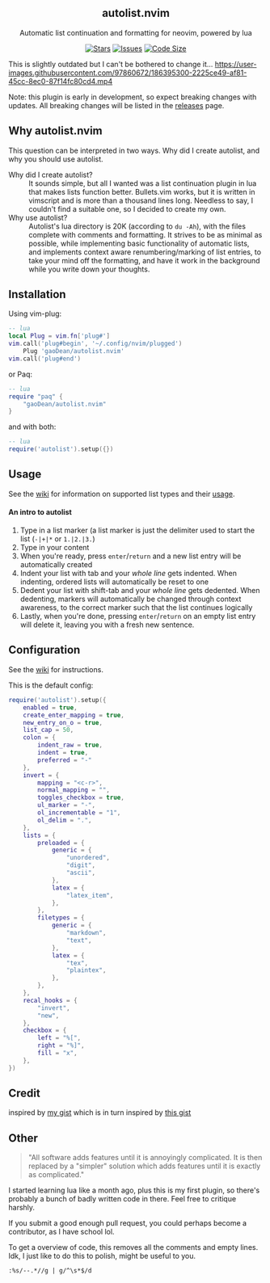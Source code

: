 <p align="center">
  <h2 align="center">autolist.nvim</h2>
</p>
<p align="center">
	Automatic list continuation and formatting for neovim, powered by lua
</p>
<p align="center">
	<a href="https://github.com/gaoDean/autolist.nvim/stargazers">
		<img alt="Stars" src="https://img.shields.io/github/stars/gaoDean/autolist.nvim?style=for-the-badge&logo=starship&color=C9CBFF&logoColor=D9E0EE&labelColor=302D41"></a>
	<a href="https://github.com/gaoDean/autolist.nvim/issues">
		<img alt="Issues" src="https://img.shields.io/github/issues/gaoDean/autolist.nvim?style=for-the-badge&logo=bilibili&color=F5E0DC&logoColor=D9E0EE&labelColor=302D41"></a>
	<a href="https://github.com/gaoDean/autolist.nvim">
	<img alt="Code Size" src="https://img.shields.io/github/languages/code-size/gaoDean/autolist.nvim?color=%23DDB6F2&logo=codesandbox&style=for-the-badge&logoColor=D9E0EE&labelColor=302D41"/></a>
</p>

This is slightly outdated but I can't be bothered to change it...
https://user-images.githubusercontent.com/97860672/186395300-2225ce49-af81-45cc-8ec0-87f14fc80cd4.mp4

Note: this plugin is early in development, so expect breaking changes with updates. All breaking changes will be listed in the [releases](https://github.com/gaoDean/autolist.nvim/releases) page.

## Why autolist.nvim
This question can be interpreted in two ways. Why did I create autolist, and why you should use autolist.

<dl>
	<dt>Why did I create autolist?</dt>
	<dd>It sounds simple, but all I wanted was a list continuation plugin in lua that makes lists function better. Bullets.vim works, but it is written in vimscript and is more than a thousand lines long. Needless to say, I couldn't find a suitable one, so I decided to create my own.</dd>
	<dt>Why use autolist?</dt>
	<dd>Autolist's lua directory is 20K (according to <code>du -Ah</code>), with the files complete with comments and formatting. It strives to be as minimal as possible, while implementing basic functionality of automatic lists, and implements context aware renumbering/marking of list entries, to take your mind off the formatting, and have it work in the background while you write down your thoughts.</dd>
</dl>


## Installation
Using vim-plug:
```lua
-- lua
local Plug = vim.fn['plug#']
vim.call('plug#begin', '~/.config/nvim/plugged')
	Plug 'gaoDean/autolist.nvim'
vim.call('plug#end')
```
or Paq:
```lua
-- lua
require "paq" {
	"gaoDean/autolist.nvim"
}
```
and with both:
```lua
-- lua
require('autolist').setup({})
```

## Usage
See the [wiki](https://github.com/gaoDean/autolist.nvim/wiki) for information on supported list types and their [usage](https://github.com/gaoDean/autolist.nvim/wiki/Usage).

#### An intro to autolist
1. Type in a list marker (a list marker is just the delimiter used to start the list (`-|+|*` or `1.|2.|3.`)
2. Type in your content
3. When you're ready, press `enter`/`return` and a new list entry will be automatically created
4. Indent your list with tab and your *whole line* gets indented. When indenting, ordered lists will automatically be reset to one
5. Dedent your list with shift-tab and your *whole line* gets dedented. When dedenting, markers will automatically be changed through context awareness, to the correct marker such that the list continues logically
6. Lastly, when you're done, pressing `enter`/`return` on an empty list entry will delete it, leaving you with a fresh new sentence.

## Configuration
See the [wiki](https://github.com/gaoDean/autolist.nvim/wiki/Configuration) for instructions.

This is the default config:
```lua
require('autolist').setup({
	enabled = true,
	create_enter_mapping = true,
	new_entry_on_o = true,
	list_cap = 50,
	colon = {
		indent_raw = true,
		indent = true,
		preferred = "-"
	},
	invert = {
		mapping = "<c-r>",
		normal_mapping = "",
		toggles_checkbox = true,
		ul_marker = "-",
		ol_incrementable = "1",
		ol_delim = ".",
	},
	lists = {
		preloaded = {
			generic = {
				"unordered",
				"digit",
				"ascii",
			},
			latex = {
				"latex_item",
			},
		},
		filetypes = {
			generic = {
				"markdown",
				"text",
			},
			latex = {
				"tex",
				"plaintex",
			},
		},
	},
	recal_hooks = {
		"invert",
		"new",
	},
	checkbox = {
		left = "%[",
		right = "%]",
		fill = "x",
	},
})
```

## Credit

inspired by [my gist](https://gist.github.com/gaoDean/288d01dfe64da66569fb6615c767e081)
which is in turn inspired by [this gist](https://gist.github.com/sedm0784/dffda43bcfb4728f8e90)

## Other

> "All software adds features until it is annoyingly complicated. It is then replaced by a "simpler" solution which adds features until it is exactly as complicated."

I started learning lua like a month ago, plus this is my first plugin, so there's probably a bunch of badly written code in there. Feel free to critique harshly.

If you submit a good enough pull request, you could perhaps become a contributor, as I have school lol.

To get a overview of code, this removes all the comments and empty lines. Idk, I just like to do this to polish, might be useful to you.

	:%s/--.*//g | g/^\s*$/d
